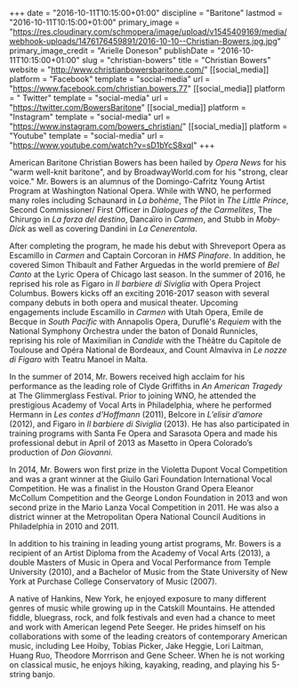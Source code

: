 +++
date = "2016-10-11T10:15:00+01:00"
discipline = "Baritone"
lastmod = "2016-10-11T10:15:00+01:00"
primary_image = "https://res.cloudinary.com/schmopera/image/upload/v1545409169/media/webhook-uploads/1476176459891/2016-10-10--Christian-Bowers.jpg.jpg"
primary_image_credit = "Arielle Doneson"
publishDate = "2016-10-11T10:15:00+01:00"
slug = "christian-bowers"
title = "Christian Bowers"
website = "http://www.christianbowersbaritone.com/"
[[social_media]]
platform = "Facebook"
template = "social-media"
url = "https://www.facebook.com/christian.bowers.77"
[[social_media]]
platform = " Twitter"
template = "social-media"
url = "https://twitter.com/BowersBaritone"
[[social_media]]
platform = "Instagram"
template = "social-media"
url = "https://www.instagram.com/bowers_christian/"
[[social_media]]
platform = "Youtube"
template = "social-media"
url = "https://www.youtube.com/watch?v=sD1bYcS8xqI"
+++

American Baritone Christian Bowers has been hailed by *Opera News* for his "warm well-knit baritone", and  by BroadwayWorld.com for his "strong, clear voice." Mr. Bowers is an alumnus of the Domingo-Cafritz Young Artist Program at Washington National Opera. While with WNO, he performed many roles including Schaunard in *La bohème*, The Pilot in *The Little Prince*, Second Commissioner/ First Officer in *Dialogues of the Carmelites*, The Chirurgo in *La forza del destino*, Dancaïro in *Carmen*, and Stubb in *Moby-Dick* as well as covering Dandini in *La Cenerentola*. 

After completing the program, he made his debut with Shreveport Opera as Escamillo in *Carmen* and Captain Corcoran in *HMS Pinafore*. In addition, he covered Simon Thibault and Father Arguedas in the world premiere of *Bel Canto* at the Lyric Opera of Chicago last season. In the summer of 2016, he reprised his role as Figaro in *Il barbiere di Siviglia* with Opera Project Columbus. Bowers kicks off an exciting 2016-2017 season with several company debuts in both opera and musical theater. Upcoming engagements include Escamillo in *Carmen* with Utah Opera, Emile de Becque in *South Pacific* with Annapolis Opera, Duruflé's *Requiem* with the National Symphony Orchestra under the baton of Donald Runnicles, reprising his role of Maximilian in *Candide* with the Théâtre du Capitole de Toulouse and Opéra National de Bordeaux, and Count Almaviva in *Le nozze di Figaro* with Teatru Manoel in Malta. 
 
In the summer of 2014, Mr. Bowers received high acclaim for his performance as the leading role of Clyde Griffiths in *An American Tragedy* at The Glimmerglass Festival. Prior to joining WNO, he attended the prestigious Academy of Vocal Arts in Philadelphia, where he performed Hermann in *Les contes d'Hoffmann* (2011), Belcore in *L’elisir d’amore* (2012), and Figaro in *Il barbiere di Siviglia* (2013). He has also participated in training programs with Santa Fe Opera and Sarasota Opera and made his professional debut in April of 2013 as Masetto in Opera Colorado’s production of *Don Giovanni*.

In 2014, Mr. Bowers won first prize in the Violetta Dupont Vocal Competition and was a grant winner at the Giuilo Gari Foundation International Vocal Competition. He was a finalist in the Houston Grand Opera Eleanor McCollum Competition and the George London Foundation in 2013 and won second prize in the Mario Lanza Vocal Competition in 2011. He was also a district winner at the Metropolitan Opera National Council Auditions in Philadelphia in 2010 and 2011.
 
In addition to his training in leading young artist programs, Mr. Bowers is a recipient of an Artist Diploma from the Academy of Vocal Arts (2013), a double Masters of Music in Opera and Vocal Performance from Temple University (2010), and a Bachelor of Music from the State University of New York at Purchase College Conservatory of Music (2007).
 
A native of Hankins, New York, he enjoyed exposure to many different genres of music while growing up in the Catskill Mountains. He attended fiddle, bluegrass, rock, and folk festivals and even had a chance to meet and work with American legend Pete Seeger. He prides himself on his collaborations with some of the leading creators of contemporary American music, including Lee Hoiby, Tobias Picker, Jake Heggie, Lori Laitman, Huang Ruo, Theodore Morrrison and Gene Scheer. When he is not working on classical music, he enjoys hiking, kayaking, reading, and playing his 5-string banjo. 
